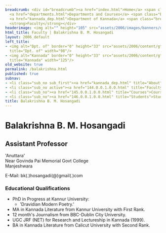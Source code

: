 ```yaml
---
breadcrumb: <div id="breadcrumb"><a href="index.html">Home</a> <span class="breadcrumb_spacer">&gt;</span>
  <a href="departments.html">Departments and Courses</a> <span class="breadcrumb_spacer">&gt;</span>
  <a href="kannada_dep.html">Department of Kannada</a> <span class="breadcrumb_spacer">&gt;</span>
  <strong>Faculty</strong></div>
headerimage: <img alt="" height="105" src="assets/2006/images/banners/departments.jpg" width="472"/>
html_title: Faculty | Balakrishna B. M. Hosangadi
layout: 2006_default
left_title:
- <img alt="Dpt. of" border="0" height="33" src="assets/2006/content/gt/fcb6421c7c62628408190d4ca84029e5.png"
  title="Dpt. of" width="98"/>
- <img alt="Kannada" border="0" height="33" src="assets/2006/content/gt/6d1c89c86660edb0002b8112a1a1ee0f.png"
  title="Kannada" width="125"/>
old_website: true
permalink: /balakrishna.html
published: true
subnav:
- <li class="sub_no sub_first"><a href="kannada_dep.html" title="About">About</a></li>
- <li class="sub_no active"><a href="144.0.0.1.0.0.html" title="Faculty">Faculty</a></li>
- <li class="sub_no"><a href="145.0.0.1.0.0.html" title="Courses">Courses</a></li>
- <li class="sub_no"><a href="146.0.0.1.0.0.html" title="Students">Students</a></li>
title: Balakrishna B. M. Hosangadi
---
```


# Balakrishna B. M. Hosangadi

## Assistant Professor

'Anuttara'  
Near Govinda Pai Memorial Govt College  
Manjeshwara  
  
E-Mail: bk(.)hosangadi(@)gmail(.)com

### Educational Qualifications

  * PhD in Progress at Kannur University:
    * 'Dravidian Modern Poetry.'
  * MA in Kannada Literature from Kannur University with First Rank.
  * 12 month's Journalism from BBC-Dublin City University.
  * UGC JRF (NET) for Research and Lectureship in Kannada (1999).
  * BA in Kannada Literature from Calicut University with Second Rank.